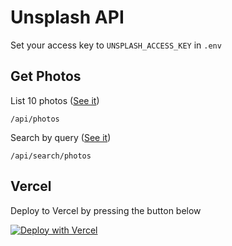 # Unsplash API

Set your access key to `UNSPLASH_ACCESS_KEY` in `.env`

## Get Photos

List 10 photos ([See it](https://unsplash-api-search.vercel.app/api/photos))
```
/api/photos
```

Search by query ([See it](https://unsplash-api-search.vercel.app/api/search/photos))
```
/api/search/photos
```

## Vercel

Deploy to Vercel by pressing the button below

[![Deploy with Vercel](https://vercel.com/button)](https://vercel.com/new/clone?repository-url=https%3A%2F%2Fgithub.com%2FKevinBatdorf%2Funsplash-api)
